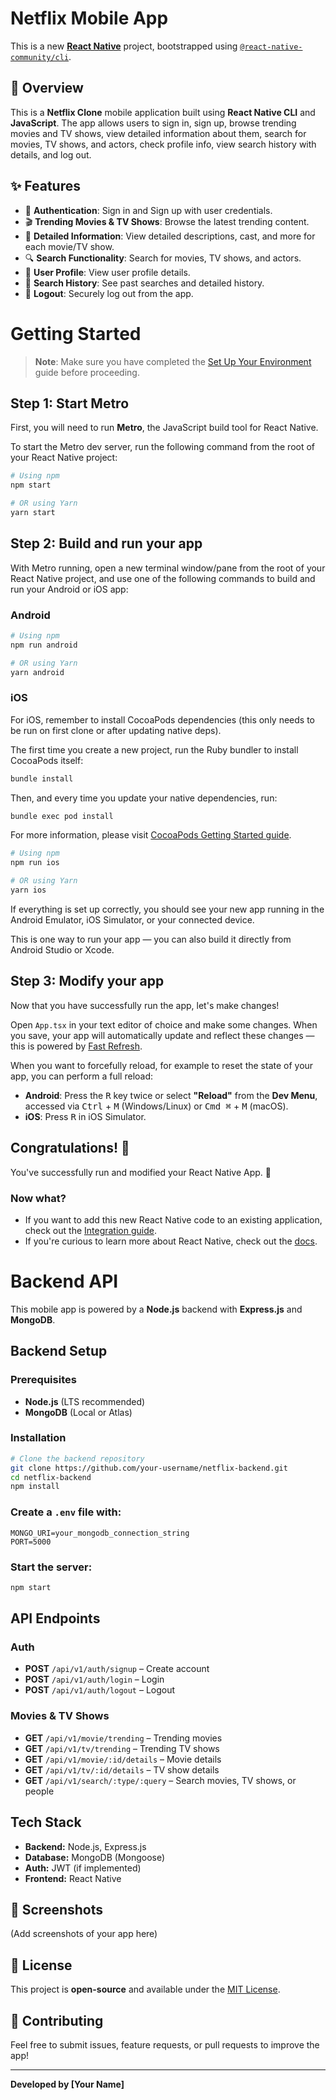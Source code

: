 # Netflix Mobile App

This is a new [**React Native**](https://reactnative.dev) project, bootstrapped using [`@react-native-community/cli`](https://github.com/react-native-community/cli).

## 📱 Overview
This is a **Netflix Clone** mobile application built using **React Native CLI** and **JavaScript**. The app allows users to sign in, sign up, browse trending movies and TV shows, view detailed information about them, search for movies, TV shows, and actors, check profile info, view search history with details, and log out.

## ✨ Features
- 🔐 **Authentication**: Sign in and Sign up with user credentials.
- 🎬 **Trending Movies & TV Shows**: Browse the latest trending content.
- 📌 **Detailed Information**: View detailed descriptions, cast, and more for each movie/TV show.
- 🔍 **Search Functionality**: Search for movies, TV shows, and actors.
- 👤 **User Profile**: View user profile details.
- 📜 **Search History**: See past searches and detailed history.
- 🚪 **Logout**: Securely log out from the app.

# Getting Started

> **Note**: Make sure you have completed the [Set Up Your Environment](https://reactnative.dev/docs/set-up-your-environment) guide before proceeding.

## Step 1: Start Metro

First, you will need to run **Metro**, the JavaScript build tool for React Native.

To start the Metro dev server, run the following command from the root of your React Native project:

```sh
# Using npm
npm start

# OR using Yarn
yarn start
```

## Step 2: Build and run your app

With Metro running, open a new terminal window/pane from the root of your React Native project, and use one of the following commands to build and run your Android or iOS app:

### Android

```sh
# Using npm
npm run android

# OR using Yarn
yarn android
```

### iOS

For iOS, remember to install CocoaPods dependencies (this only needs to be run on first clone or after updating native deps).

The first time you create a new project, run the Ruby bundler to install CocoaPods itself:

```sh
bundle install
```

Then, and every time you update your native dependencies, run:

```sh
bundle exec pod install
```

For more information, please visit [CocoaPods Getting Started guide](https://guides.cocoapods.org/using/getting-started.html).

```sh
# Using npm
npm run ios

# OR using Yarn
yarn ios
```

If everything is set up correctly, you should see your new app running in the Android Emulator, iOS Simulator, or your connected device.

This is one way to run your app — you can also build it directly from Android Studio or Xcode.

## Step 3: Modify your app

Now that you have successfully run the app, let's make changes!

Open `App.tsx` in your text editor of choice and make some changes. When you save, your app will automatically update and reflect these changes — this is powered by [Fast Refresh](https://reactnative.dev/docs/fast-refresh).

When you want to forcefully reload, for example to reset the state of your app, you can perform a full reload:

- **Android**: Press the <kbd>R</kbd> key twice or select **"Reload"** from the **Dev Menu**, accessed via <kbd>Ctrl</kbd> + <kbd>M</kbd> (Windows/Linux) or <kbd>Cmd ⌘</kbd> + <kbd>M</kbd> (macOS).
- **iOS**: Press <kbd>R</kbd> in iOS Simulator.

## Congratulations! :tada:

You've successfully run and modified your React Native App. :partying_face:

### Now what?

- If you want to add this new React Native code to an existing application, check out the [Integration guide](https://reactnative.dev/docs/integration-with-existing-apps).
- If you're curious to learn more about React Native, check out the [docs](https://reactnative.dev/docs/getting-started).

# Backend API

This mobile app is powered by a **Node.js** backend with **Express.js** and **MongoDB**.

## Backend Setup

### Prerequisites  
- **Node.js** (LTS recommended)  
- **MongoDB** (Local or Atlas)  

### Installation  
```sh
# Clone the backend repository
git clone https://github.com/your-username/netflix-backend.git
cd netflix-backend  
npm install  
```

### Create a `.env` file with:  
```env
MONGO_URI=your_mongodb_connection_string  
PORT=5000  
```

### Start the server:  
```sh
npm start  
```

## API Endpoints  

### Auth  
- **POST** `/api/v1/auth/signup` – Create account  
- **POST** `/api/v1/auth/login` – Login  
- **POST** `/api/v1/auth/logout` – Logout  

### Movies & TV Shows  
- **GET** `/api/v1/movie/trending` – Trending movies  
- **GET** `/api/v1/tv/trending` – Trending TV shows  
- **GET** `/api/v1/movie/:id/details` – Movie details  
- **GET** `/api/v1/tv/:id/details` – TV show details  
- **GET** `/api/v1/search/:type/:query` – Search movies, TV shows, or people  

## Tech Stack  
- **Backend:** Node.js, Express.js  
- **Database:** MongoDB (Mongoose)  
- **Auth:** JWT (if implemented)  
- **Frontend:** React Native  

## 📸 Screenshots
(Add screenshots of your app here)

## 📜 License
This project is **open-source** and available under the [MIT License](LICENSE).

## 🤝 Contributing
Feel free to submit issues, feature requests, or pull requests to improve the app!

---
**Developed by [Your Name]**

